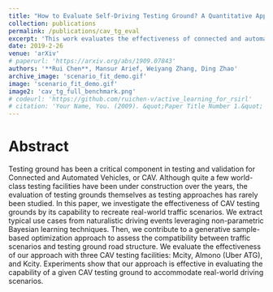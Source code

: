 ```yaml
---
title: "How to Evaluate Self-Driving Testing Ground? A Quantitative Approach"
collection: publications
permalink: /publications/cav_tg_eval
excerpt: 'This work evaluates the effectiveness of connected and automated vehicle testing grounds in terms of their capability to accomodate real-world driving scenarios, which are extracted from naturalistic driving data via Hierarchical Dirichlet Process Hidden Markov Model (HDP-HMM).'
date: 2019-2-26
venue: 'arXiv'
# paperurl: 'https://arxiv.org/abs/1909.07843'
authors: '**Rui Chen**, Mansur Arief, Weiyang Zhang, Ding Zhao'
archive_image: 'scenario_fit_demo.gif'
image: 'scenario_fit_demo.gif'
image2: 'cav_tg_full_benchmark.png'
# codeurl: 'https://github.com/ruichen-v/active_learning_for_rsirl'
# citation: 'Your Name, You. (2009). &quot;Paper Title Number 1.&quot; <i>Journal 1</i>. 1(1).'
---
```

# Abstract
Testing ground has been a critical component in testing and validation for Connected and Automated Vehicles, or CAV. Although quite a few world-class testing facilities have been under construction over the years, the evaluation of testing grounds themselves as testing approaches has rarely been studied. In this paper, we investigate the effectiveness of CAV testing grounds by its capability to recreate real-world traffic scenarios. We extract typical use cases from naturalistic driving events leveraging non-parametric Bayesian learning techniques. Then, we contribute to a generative sample-based optimization approach to assess the compatibility between traffic scenarios and testing ground road structure. We evaluate the effectiveness of our approach with three CAV testing facilities: Mcity, Almono (Uber ATG), and Kcity. Experiments show that our approach is effective in evaluating the capability of a given CAV testing ground to accommodate real-world driving scenarios.
 
<!-- [Download paper here](https://arxiv.org/abs/1909.07843) -->
